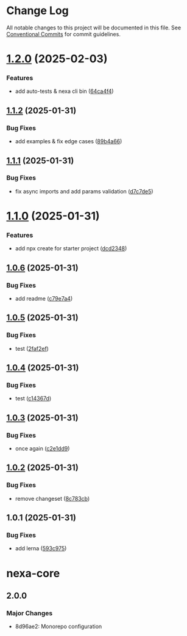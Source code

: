 # Change Log

All notable changes to this project will be documented in this file.
See [Conventional Commits](https://conventionalcommits.org) for commit guidelines.

# [1.2.0](https://github.com/nexa-js/nexa/compare/@nexa-js/nexa-core@1.1.2...@nexa-js/nexa-core@1.2.0) (2025-02-03)


### Features

* add auto-tests & nexa cli bin ([64ca4f4](https://github.com/nexa-js/nexa/commit/64ca4f44873bdb0465b5546c6c46fc24284be475))





## [1.1.2](https://github.com/nexa-js/nexa/compare/@nexa-js/nexa-core@1.1.1...@nexa-js/nexa-core@1.1.2) (2025-01-31)


### Bug Fixes

* add examples & fix edge cases ([89b4a66](https://github.com/nexa-js/nexa/commit/89b4a66d8834ec69845f71947939cf0a9fc1640d))





## [1.1.1](https://github.com/nexa-js/nexa/compare/@nexa-js/nexa-core@1.1.0...@nexa-js/nexa-core@1.1.1) (2025-01-31)


### Bug Fixes

* fix async imports and add params validation ([d7c7de5](https://github.com/nexa-js/nexa/commit/d7c7de5315b76918a4329aba033c8a24e12193a6))





# [1.1.0](https://github.com/nexa-js/nexa/compare/@nexa-js/nexa-core@1.0.6...@nexa-js/nexa-core@1.1.0) (2025-01-31)


### Features

* add npx create for starter project ([dcd2348](https://github.com/nexa-js/nexa/commit/dcd23481fb6e7c6dd66c00fbdfd69b828f62679b))





## [1.0.6](https://github.com/nexa-js/nexa/compare/@nexa-js/nexa-core@1.0.5...@nexa-js/nexa-core@1.0.6) (2025-01-31)


### Bug Fixes

* add readme ([c79e7a4](https://github.com/nexa-js/nexa/commit/c79e7a481c8f96baa41dcf451a67eeecc9ca9018))





## [1.0.5](https://github.com/nexa-js/nexa/compare/@nexa-js/nexa-core@1.0.4...@nexa-js/nexa-core@1.0.5) (2025-01-31)


### Bug Fixes

* test ([2faf2ef](https://github.com/nexa-js/nexa/commit/2faf2ef49aee170c91fa1bcfeebced8c33cac3f4))





## [1.0.4](https://github.com/nexa-js/nexa/compare/@nexa-js/nexa-core@1.0.3...@nexa-js/nexa-core@1.0.4) (2025-01-31)


### Bug Fixes

* test ([c14367d](https://github.com/nexa-js/nexa/commit/c14367dbb53a321d3bcf370f85f78424549c5422))





## [1.0.3](https://github.com/nexa-js/nexa/compare/@nexa-js/nexa-core@1.0.2...@nexa-js/nexa-core@1.0.3) (2025-01-31)


### Bug Fixes

* once again ([c2e1dd9](https://github.com/nexa-js/nexa/commit/c2e1dd9f8caa6b33ec8be3b8324a2a7a75c1303b))



## [1.0.2](https://github.com/nexa-js/nexa/compare/@nexa-js/nexa-core@1.0.1...@nexa-js/nexa-core@1.0.2) (2025-01-31)


### Bug Fixes

* remove changeset ([8c783cb](https://github.com/nexa-js/nexa/commit/8c783cb232a32fde37d8030d2fa3dda9300f0655))


## 1.0.1 (2025-01-31)


### Bug Fixes

* add lerna ([593c975](https://github.com/nexa-js/nexa/commit/593c97526c4eaffe2086943b1ace7878ee5de9fb))


# nexa-core

## 2.0.0

### Major Changes

- 8d96ae2: Monorepo configuration
